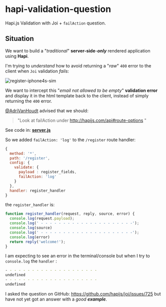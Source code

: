 # hapi-validation-question

Hapi.js Validation with Joi + `failAction` question.

## Situation

We want to build a "*traditional*" **server-side**-***only***
rendered application using **Hapi**.

I'm trying to *understand* how to avoid returning a "*raw*" `400`
error to the client when `Joi` validation *fails*:

![register-iphone4s-sim](https://cloud.githubusercontent.com/assets/194400/10234331/a863744a-688b-11e5-9eb8-5e41d0f570e2.png)

We want to intercept this "*email not allowed to be empty*" **validation error** and display it in the html template back to the client,
instead of simply returning the `400` error.

[@AdriVanHoudt](https://github.com/hapijs/joi/issues/725#issuecomment-144482794) advised that we should:
> "Look at failAction under http://hapijs.com/api#route-options "

See code in:
[**server.js**](https://github.com/nelsonic/hapi-validation-question/blob/master/server.js)

So we added `failAction: 'log'` to the `/register` route handler:

```js
{
  method: '*',
  path: '/register',
  config: {
    validate: {
      payload : register_fields,
      failAction: 'log'
    }
  },
  handler: register_handler
}
```

the `register_handler` is:

```js
function register_handler(request, reply, source, error) {
  console.log(request.payload);
  console.log(' - - - - - - - - - - - - - - - - - - - - -');
  console.log(source)
  console.log(' - - - - - - - - - - - - - - - - - - - - -');
  console.log(error)
  return reply('welcome!');
}
```

I am expecting to see an error in the terminal/console
but when I try to `console.log` the `handler` :


```sh
- - - - - - - - - - - - - - - - - - - - -
undefined
- - - - - - - - - - - - - - - - - - - - -
undefined
```

I asked the question on GitHub: https://github.com/hapijs/joi/issues/725
but have not yet got an answer with a *good* ***example***.
